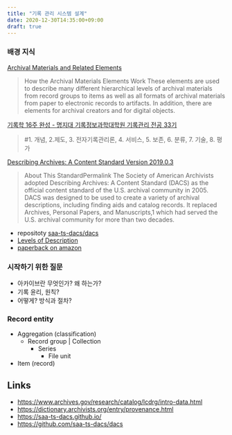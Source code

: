 ```yaml
---
title: "기록 관리 시스템 설계"
date: 2020-12-30T14:35:00+09:00
draft: true
---
```


### 배경 지식

[Archival Materials and Related Elements](https://www.archives.gov/research/catalog/lcdrg/intro-data.html)
> How the Archival Materials Elements Work
These elements are used to describe many different hierarchical levels of archival materials from record groups to items as well as all formats of archival materials from paper to electronic records to artifacts. In addition, there are elements for archival creators and for digital objects.

[기록학 16주 완성 - 명지대 기록정보과학대학원 기록관리 전공 33기](https://wikidocs.net/book/2397)
> #1. 개념, 2.제도, 3. 전자기록관리론, 4. 서비스, 5. 보존, 6. 분류, 7. 기술, 8. 평가

[Describing Archives: A Content Standard Version 2019.0.3](https://saa-ts-dacs.github.io/)
> About This StandardPermalink
The Society of American Archivists adopted Describing Archives: A Content Standard (DACS) as the official content standard of the U.S. archival community in 2005. DACS was designed to be used to create a variety of archival descriptions, including finding aids and catalog records. It replaced Archives, Personal Papers, and Manuscripts,1 which had served the U.S. archival community for more than two decades.
- repositoty [saa-ts-dacs/dacs](https://github.com/saa-ts-dacs/dacs)
- [Levels of Description](https://saa-ts-dacs.github.io/dacs/06_part_I/02_chapter_01.html)
- [paperback on amazon](https://www.amazon.com/Describing-Archives-Content-Standard-Saa/dp/1931666598)

### 시작하기 위한 질문

- 아카이브란 무엇인가? 왜 하는가?
- 기록 윤리, 원칙?
- 어떻게? 방식과 절차?

### Record entity

- Aggregation (classification)
  * Record group | Collection
    - Series
      * File unit
- Item (record)

## Links 

- https://www.archives.gov/research/catalog/lcdrg/intro-data.html
- https://dictionary.archivists.org/entry/provenance.html
- https://saa-ts-dacs.github.io/
- https://github.com/saa-ts-dacs/dacs

&nbsp;

